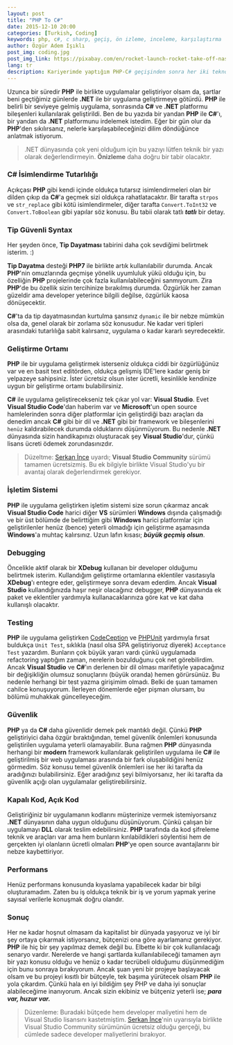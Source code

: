 ```yaml
---
layout: post
title: "PHP To C#"
date: 2015-12-10 20:00
categories: [Turkish, Coding]
keywords: php, c#, c sharp, geçiş, ön izleme, inceleme, karşılaştırma
author: Özgür Adem Işıklı
post_img: coding.jpg
post_img_link: https://pixabay.com/en/rocket-launch-rocket-take-off-nasa-67643
lang: tr
description: Kariyerimde yaptığım PHP-C# geçişinden sonra her iki teknolojisi karşılaştırdığım bir yazı.
---
```


Uzunca bir süredir **PHP** ile birlikte uygulamalar geliştiriyor olsam da, şartlar beni geçtiğimiz günlerde **.NET** ile bir uygulama geliştirmeye götürdü. **PHP** ile belirli bir seviyeye gelmiş uygulama, sonrasında **C#** ve **.NET** platformu bileşenleri kullanılarak geliştirildi. Ben de bu yazıda bir yandan **PHP** ile **C#**'ı, bir yandan da **.NET** platformunu irdelemek istedim. Eğer bir gün olur da **PHP**'den sıkılırsanız, nelerle karşılaşabileceğinizi dilim döndüğünce anlatmak istiyorum.

> .NET dünyasında çok yeni olduğum için bu yazıyı lütfen teknik bir yazı olarak değerlendirmeyin. **Önizleme** daha doğru bir tabir olacaktır.

### C# İsimlendirme Tutarlılığı

Açıkçası **PHP** gibi kendi içinde oldukça tutarsız isimlendirmeleri olan bir dilden çıkıp da **C#**'a geçmek sizi oldukça rahatlatacaktır. Bir tarafta `strpos` ve `str_replace` gibi kötü isimlendirmeler, diğer tarafta `Convert.ToInt32` ve `Convert.ToBoolean` gibi yapılar söz konusu. Bu tabii olarak tatlı **_tatlı_** bir detay.

### Tip Güvenli Syntax

Her şeyden önce, **Tip Dayatması** tabirini daha çok sevdiğimi belirtmek isterim. :)

**Tip Dayatma** desteği **PHP7** ile birlikte artık kullanılabilir durumda. Ancak **PHP**'nin omuzlarında geçmişe yönelik uyumluluk yükü olduğu için, bu özelliğin **PHP** projelerinde çok fazla kullanılabileceğini sanmıyorum. Zira **PHP**'de bu özellik sizin tercihinize bırakılmış durumda. Özgürlük her zaman güzeldir ama developer yeterince bilgili değilse, özgürlük kaosa dönüşecektir.

**C#**'ta da tip dayatmasından kurtulma şansınız `dynamic` ile bir nebze mümkün olsa da, genel olarak bir zorlama söz konusudur. Ne kadar veri tipleri arasındaki tutarlılığa sabit kalırsanız, uygulama o kadar kararlı seyredecektir.

### Geliştirme Ortamı

**PHP** ile bir uygulama geliştirmek isterseniz oldukça ciddi bir özgürlüğünüz var ve en basit text editörden, oldukça gelişmiş IDE'lere kadar geniş bir yelpazeye sahipsiniz. İster ücretsiz olsun ister ücretli, kesinlikle kendinize uygun bir geliştirme ortamı bulabilirsiniz.

**C#** ile uygulama geliştirecekseniz tek çıkar yol var: **Visual Studio**. Evet **Visual Studio Code**'dan haberim var ve **Microsoft**'un open source hamlelerinden sonra diğer platformlar için geliştirdiği bazı araçları da denedim ancak **C#** gibi bir dil ve **.NET** gibi bir framework ve bileşenlerini `henüz` kaldırabilecek durumda olduklarını düşünmüyorum. Bu nedenle **.NET** dünyasında sizin handikapınızı oluşturacak şey **Visual Studio**'dur, çünkü lisans ücreti ödemek zorundasınızdır.

> Düzeltme: [Serkan İnce](http://twitter.com/serkanince444) uyardı; **Visual Studio Community** sürümü tamamen ücretsizmiş. Bu ek bilgiyle birlikte Visual Studio'yu bir avantaj olarak değerlendirmek gerekiyor.

### İşletim Sistemi

**PHP** ile uygulama geliştirken işletim sistemi size sorun çıkarmaz ancak **Visual Studio Code** harici diğer **VS** sürümleri **Windows** dışında çalışmadığı ve bir üst bölümde de belirttiğim gibi **Windows** harici platformlar için geliştirilenler henüz (bence) yeterli olmadığı için geliştirme aşamasında **Windows**'a muhtaç kalırsınız. Uzun lafın kısası; **_büyük geçmiş olsun_**.

### Debugging

Öncelikle aktif olarak bir **XDebug** kullanan bir developer olduğumu belirtmek isterim. Kullandığım geliştirme ortamlarına eklentiler vasıtasıyla **XDebug**'ı entegre eder, geliştirmeye sonra devam ederdim. Ancak **Visual Studio** kullandığınızda haşır neşir olacağınız debugger, **PHP** dünyasında ek paket ve eklentiler yardımıyla kullanacaklarınıza göre kat ve kat daha kullanışlı olacaktır.

### Testing

**PHP** ile uygulama geliştirken [CodeCeption](http://codeception.com) ve [PHPUnit](https://phpunit.de/) yardımıyla fırsat buldukça `Unit Test`, sıklıkla (nasıl olsa SPA geliştiriyoruz diyerek) `Acceptance Test` yazardım. Bunların çok büyük yararı vardı çünkü uygulamada refactoring yaptığım zaman, nerelerin bozulduğunu çok net görebilirdim. Ancak **Visual Studio** ve **C#**'ın derlenen bir dil olması marifetiyle yapacağınız bir değişikliğin olumsuz sonuçlarını (büyük oranda) hemen görürsünüz. Bu nedenle herhangi bir test yazma girişimim olmadı. Belki de şuan tamamen cahilce konuşuyorum. İlerleyen dönemlerde eğer pişman olursam, bu bölümü muhakkak güncelleyeceğim.

### Güvenlik

**PHP** ya da **C#** daha güvenlidir demek pek mantıklı değil. Çünkü **PHP** geliştiriyici daha özgür bıraktığından, temel güvenlik önlemleri konusunda geliştirilen uygulama yeterli olamayabilir. Buna rağmen **PHP** dünyasında herhangi bir **modern** framework kullanılarak geliştirilen uygulama ile **C#** ile geliştirilmiş bir web uygulaması arasında bir fark oluşabildiğini henüz görmedim. Söz konusu temel güvenlik önlemleri ise her iki tarafta da aradığınızı bulabilirsiniz. Eğer aradığınız şeyi bilmiyorsanız, her iki tarafta da güvenlik açığı olan uygulamalar geliştirebilirsiniz.

### Kapalı Kod, Açık Kod

Geliştiriğiniz bir uygulamanın kodlarını müşterinize vermek istemiyorsanız **.NET** dünyasının daha uygun olduğunu düşünüyorum. Çünkü çalışan bir uygulamayı **DLL** olarak teslim edebilirsiniz. **PHP** tarafında da kod şifreleme teknik ve araçları var ama hem bunların kırılabildikleri söylentisi hem de gerçekten iyi olanların ücretli olmaları **PHP**'ye open source avantajlarını bir nebze kaybettiriyor.

### Performans

Henüz performans konusunda kıyaslama yapabilecek kadar bir bilgi oluşturamadım. Zaten bu iş oldukça teknik bir iş ve yorum yapmak yerine sayısal verilerle konuşmak doğru olandır.

### Sonuç

Her ne kadar hoşnut olmasam da kapitalist bir dünyada yaşıyoruz ve iyi bir şey ortaya çıkarmak istiyorsanız, bütçenizi ona göre ayarlamanız gerekiyor. **PHP** ile hiç bir şey yapılmaz demek değil bu. Elbette ki bir çok kullanılacağı senaryo vardır. Nerelerde ve hangi şartlarda kullanılabileceği tamamen ayrı bir yazı konusu olduğu ve henüz o kadar tecrübeli olduğumu düşünmediğim için bunu sonraya bırakıyorum. Ancak şuan yeni bir projeye başlayacak olsam ve bu projeyi kısıtlı bir bütçeyle, tek başıma yürütecek olsam **PHP** ile yola çıkardım. Çünkü hala en iyi bildiğim şey PHP ve daha iyi sonuçlar alabileceğime inanıyorum. Ancak sizin ekibiniz ve bütçeniz yeterli ise; **_para var, huzur var._**

> Düzenleme: Buradaki bütçede hem developer maliyetini hem de Visual Studio lisansını kastetmiştim. [Serkan İnce](http://twitter.com/serkanince444)'nin uyarısıyla birlikte Visual Studio Community sürümünün ücretsiz olduğu gerçeği, bu cümlede sadece developer maliyetlerini bırakıyor.
